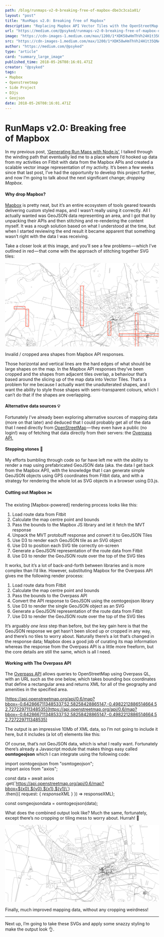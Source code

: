 ```yaml
---
path: /blog/runmaps-v2-0-breaking-free-of-mapbox-dbe3c3ca1a01/
layout: "post"
title: "RunMaps v2.0: Breaking free of Mapbox"
description: "Replacing Mapbox API Vector Tiles with the OpenStreetMap Overpass API, for fun, profit and better output rendering."
url: "https://medium.com/@psyked/runmaps-v2-0-breaking-free-of-mapbox-dbe3c3ca1a01"
image: "https://cdn-images-1.medium.com/max/1200/1*XDK58wHmThVh24H1t35QNA.png"
src: "https://cdn-images-1.medium.com/max/1200/1*XDK58wHmThVh24H1t35QNA.png"
author: "https://medium.com/@psyked"
type: "article"
card: "summary_large_image"
published_time: 2018-05-26T08:16:01.471Z
creator: "@psyked"
tags:
- Mapbox
- Openstreetmap
- Side Project
- D3js
- Geojson
date: 2018-05-26T08:16:01.471Z
---
```


# RunMaps v2.0: Breaking free of Mapbox

In my previous post, [‘Generating Run Maps with Node.js’](https://medium.com/@psyked/generating-run-maps-with-node-js-52738014d3dc), I talked through the winding path that eventually led me to a place where I’d hooked up data from my activities on Fitbit with data from the Mapbox APIs and created a scalable vector image representation of my activity. It’s been a few weeks since that last post, I’ve had the opportunity to develop this project further, and now I’m going to talk about the next significant change; _dropping Mapbox._

#### Why drop Mapbox?

[Mapbox](https://www.mapbox.com/) is pretty neat, but it’s an entire ecosystem of tools geared towards delivering custom styled maps, and I wasn’t really using it correctly. All I actually wanted was GeoJSON data representing an area, and I got that by unpacking their APIs and then stitching and re-rendering the content myself. It was a rough solution based on what I understood at the time, but when I started reviewing the end result it became apparent that something wasn’t right with the data I was receiving.

Take a closer look at this image, and you’ll see a few problems — which I’ve outlined in red — that come with the approach of stitching together SVG tiles:

![](1*XDK58wHmThVh24H1t35QNA.png)

Invalid / cropped area shapes from Mapbox API responses.

Those horizontal and vertical lines are the hard edges of what should be large shapes on the map. In the Mapbox API responses they’ve been cropped and the shapes from adjacent tiles overlap, a behaviour that’s based around the slicing up of the map data into Vector Tiles. That’s a problem for me because I actually want the unadulterated shapes, and I want the ability to style those shapes with semi-transparent colours, which I can’t do that if the shapes are overlapping.

#### Alternative data sources 💡

Fortunately I’ve already been exploring alternative sources of mapping data (more on that later) and deduced that I could probably get all of the data that I need directly from [OpenStreetMap](https://www.openstreetmap.org/) — they even have a public (no login!) way of fetching that data directly from their servers: the [Overpass API.](https://wiki.openstreetmap.org/wiki/Overpass_API)

#### Stepping stones 👟

My efforts bumbling through code so far have left me with the ability to render a map using prefabricated GeoJSON data (aka. the data I get back from the Mapbox API), with the knowledge that I can generate simple GeoJSON objects using GPS coordinates from Fitbit data, and with a strategy for rendering the whole lot as SVG objects in a browser using D3.js.

#### Cutting out Mapbox ✂️

The existing \[Mapbox-powered\] rendering process looks like this:

1.  Load route data from Fitbit
2.  Calculate the map centre point and bounds
3.  Pass the bounds to the Mapbox JS library and let it fetch the MVT response
4.  Unpack the MVT protobuff response and convert it to GeoJSON Tiles
5.  Use D3 to render each GeoJSON tile as an SVG object
6.  Use D3 to position each SVG tile correctly on-screen
7.  Generate a GeoJSON representation of the route data from Fitbit
8.  Use D3 to render the GeoJSON route over the top of the SVG tiles

It works, but it’s a lot of back-and-forth between libraries and is more complex than I’d like. However, substituting Mapbox for the Overpass API gives me the following render process:

1.  Load route data from Fitbit
2.  Calculate the map centre point and bounds
3.  Pass the bounds to the Overpass API
4.  Convert the API response to GeoJSON using the osmtogeojson library
5.  Use D3 to render the single GeoJSON object as an SVG
6.  Generate a GeoJSON representation of the route data from Fitbit
7.  Use D3 to render the GeoJSON route over the top of the SVG tiles

It’s arguably _one less_ step than before, but the key gain here is that the GeoJSON response we get hasn’t been sliced up or cropped in any way, and there’s no tiles to worry about. Naturally there’s a lot that’s changed in the response data; Mapbox does a good job of curating its map information whereas the response from the Overpass API is a little more freeform, but the core details are still the same, which is all I need.

#### Working with The Overpass API

The [Overpass API](https://wiki.openstreetmap.org/wiki/Overpass_API) allows queries to OpenStreetMap using Overpass QL, with an URL such as the one below, which takes bounding box coordinates that define a rectangular area and returns XML for all of the geography and amenities in the specified area.

[https://api.openstreetmap.org/api/0.6/map?bbox=-0.6428667113485337,52.58258428865147,-0.4982212886514664,52.727229711348535](https://api.openstreetmap.org/api/0.6/map?bbox=-0.6428667113485337,52.58258428865147,-0.4982212886514664,52.727229711348535)

The output is an impressive 10Mb of XML data, so I’m not going to include it here, but it includes (a lot of) elements like this:

<way id="250040917" visible="true" version="3" changeset="49132008" timestamp="2017-05-31T10:58:44Z" user="brianboru" uid="9065">  
  <nd ref="2565612416"/>  
  <nd ref="2565612409"/>  
  <nd ref="2565612404"/>  
  <nd ref="2565612402"/>  
  <nd ref="2565612400"/>  
  <nd ref="2565612399"/>  
  <nd ref="2565612397"/>  
  <nd ref="2565612395"/>  
  <nd ref="2565612394"/>  
  <nd ref="2565612392"/>  
  <nd ref="2565612391"/>  
  <nd ref="2565612390"/>  
  <nd ref="2565612388"/>  
  <nd ref="4880073434"/>  
  <tag k="highway" v="trunk_link"/>  
  <tag k="highways_england:area" v="6"/>  
  <tag k="oneway" v="yes"/>  
  <tag k="operator" v="Highways England"/>  
</way>

Of course, that’s not GeoJSON data, which is what I really want. Fortunately there’s already a Javascript module that makes things easy called **osmtogeojson** which I can integrate using the following code:

import osmtogeojson from "osmtogeojson";  
import axios from "axios";

const data = await axios  
  .get(\`https://api.openstreetmap.org/api/0.6/map?bbox=${x0},${y0},${x1},${y1}\`)  
  .then(({ request: { _responseXML_ } }) =\> responseXML);

const osmgeojsondata = osmtogeojson(data);

What does the combined output look like? Much the same, fortunately, except there’s no cropping or tiling mess to worry about. Hurrah! 🎉

![](1*TB_SVvse2S-qdgFHkrsDxA.png)

Finally, much improved mapping data, without any cropping weirdness!

---

Next up, I’m going to take these SVGs and apply some snazzy styling to make the output look 👌.